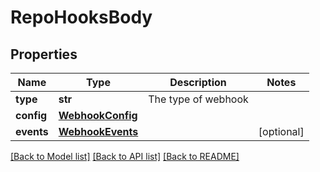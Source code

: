 # RepoHooksBody

## Properties
Name | Type | Description | Notes
------------ | ------------- | ------------- | -------------
**type** | **str** | The type of webhook | 
**config** | [**WebhookConfig**](WebhookConfig.md) |  | 
**events** | [**WebhookEvents**](WebhookEvents.md) |  | [optional] 

[[Back to Model list]](../README.md#documentation-for-models) [[Back to API list]](../README.md#documentation-for-api-endpoints) [[Back to README]](../README.md)

